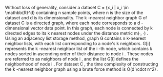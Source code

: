Without loss of generality, consider a dataset C = \{x_i | x_i \in \mathbb{R}^d\} containing n sample points, where n is the size of the dataset and d is its dimensionality. The k -nearest neighbor graph G of dataset C is a directed graph, where each node corresponds to a d -dimensional vector data point. In this graph, each node is connected by k directed edges to its k nearest nodes under the distance metric m(·, ·) . Using an adjacency list storage method, graph G contains n k-nearest neighbor lists, with each list corresponding to a node's k neighbors. G[i] represents the k -nearest neighbor list of the i -th node, which contains k nodes sorted in ascending order of their distance to node i . These nodes are referred to as neighbors of node i , and the list G[i] defines the neighborhood of node i . For dataset C , the time complexity of constructing the k -nearest neighbor graph using a brute force method is O(d \cdot n^2) .
